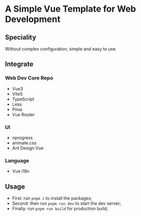 # A Simple Vue Template for Web Development
## Speciality
Without complex configuration, simple and easy to use.
## Integrate 
### Web Dev Core Repo
- Vue3
- Vite5
- TypeScript
- Less
- Pinia
- Vue Router
### UI
- nprogress
- animate.css
- Ant Design Vue
### Language
- Vue i18n
## Usage
- First: run <code>pnpm i</code> to install the packages;
- Second: then run <code>pnpm run dev</code> to start the dev server;
- Finally: run <code>pnpm run build</code> for production build;
